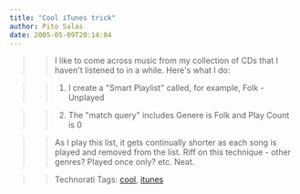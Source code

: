 ```yaml
---
title: "Cool iTunes trick"
author: Pito Salas
date: 2005-05-09T20:14:04
---
```



>>

>> I like to come across music from my collection of CDs that I haven't
listened to in a while. Here's what I do:

>>

>>   1. I create a "Smart Playlist" called, for example, Folk - Unplayed

>>

>>   2. The "match query" includes Genere is Folk and Play Count is 0

>>

>>

>>

>> As I play this list, it gets continually shorter as each song is played and
removed from the list. Riff on this technique - other genres? Played once
only? etc. Neat.

>>

>> Technorati Tags: [cool](<http://technorati.com/tag/cool>),
[itunes](<http://technorati.com/tag/itunes>)


